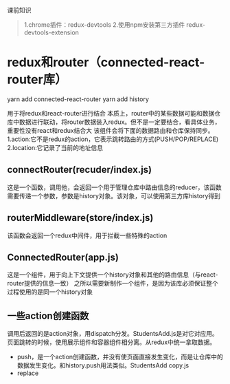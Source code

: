 课前知识
>1.chrome插件：redux-devtools
>2.使用npm安装第三方插件 redux-devtools-extension
# redux和router（connected-react-router库）

yarn add connected-react-router
yarn add history

用于将redux和react-router进行结合
本质上，router中的某些数据可能和数据仓库中数据进行联动，将router数据装入redux。但不是一定要结合，看具体业务，重要性没有react和redux结合大
该组件会将下面的数据路由和仓库保持同步。
1.action:它不是redux的action，它表示跳转路由的方式(PUSH/POP/REPLACE)
2.location:它记录了当前的地址信息

## connectRouter(recuder/index.js)
这是一个函数，调用他，会返回一个用于管理仓库中路由信息的reducer，该函数需要传递一个参数，参数是history对象。该对象，可以使用第三方库history得到
## routerMiddleware(store/index.js)
该函数会返回一个redux中间件，用于拦截一些特殊的action
## ConnectedRouter(app.js)
这是一个组件，用于向上下文提供一个history对象和其他的路由信息（与react-router提供的信息一致）
之所以需要新制作一个组件，是因为该库必须保证整个过程使用的是同一个history对象
## 一些action创建函数
调用后返回的是action对象，用dispatch分发。StudentsAdd.js是对它对应用。页面跳转的时候，使用展示组件和容器组件相分离。从redux中统一拿取数据。
- push，是一个action创建函数，并没有使页面直接发生变化，而是让仓库中的数据发生变化。和history.push用法类似。StudentsAdd copy.js
- replace
